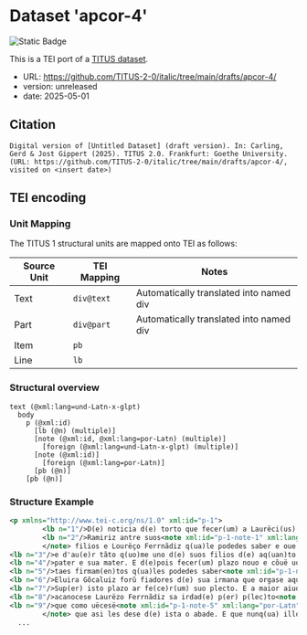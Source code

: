 # Dataset 'apcor-4'

![Static Badge](https://img.shields.io/badge/TEI_validation-passing-green)

This is a TEI port of a [TITUS dataset](http://titus.uni-frankfurt.de/texte/etcs/ital/aport/apcorp/apcor.htm?apcor004.htmapcor.htm).

* URL: https://github.com/TITUS-2-0/italic/tree/main/drafts/apcor-4/
* version: unreleased
* date: 2025-05-01

## Citation
```text
Digital version of [Untitled Dataset] (draft version). In: Carling, Gerd & Jost Gippert (2025). TITUS 2.0. Frankfurt: Goethe University. (URL: https://github.com/TITUS-2-0/italic/tree/main/drafts/apcor-4/, visited on <insert date>)
```

## TEI encoding


### Unit Mapping
The TITUS 1 structural units are mapped onto TEI as follows:

| Source Unit | TEI Mapping | Notes |
|-------------|-------------|-------|
| Text | `div@text` | Automatically translated into named div |
| Part | `div@part` | Automatically translated into named div |
| Item | `pb` |  |
| Line | `lb` |  |

### Structural overview
```text
text (@xml:lang=und-Latn-x-glpt)
  body
    p (@xml:id)
      [lb (@n) (multiple)]
      [note (@xml:id, @xml:lang=por-Latn) (multiple)]
        [foreign (@xml:lang=und-Latn-x-glpt) (multiple)]
      [note (@xml:id)]
        [foreign (@xml:lang=por-Latn)]
      [pb (@n)]
    [pb (@n)]
```

### Structure Example

```xml
<p xmlns="http://www.tei-c.org/ns/1.0" xml:id="p-1">
        <lb n="1"/>D(e) noticia d(e) torto que fecer(um) a Laurëci(us) Fernãdiz por plazo que fec(e) Gõcauo
        <lb n="2"/>Ramiriz antre suos<note xml:id="p-1-note-1" xml:lang="por-Latn">Nesta palavra e em várias outras o <foreign xml:lang="und-Latn-x-glpt">s</foreign> final vem na entrelinha ou em expoente, assemelhando-se ao sinal abreviativo de <foreign xml:lang="und-Latn-x-glpt">er.</foreign>
        </note> filios e Lourëço Ferrnãdiz q(ua)le podedes saber e oue au(e)r<note xml:id="p-1-note-2" xml:lang="por-Latn">Na palavra <foreign xml:lang="und-Latn-x-glpt">au(e)r</foreign> ('=' haver) e em outras usa um sinal abreviativo parecido com um til em posição quase vertical, podendo indicar a falta de <foreign xml:lang="und-Latn-x-glpt">e</foreign> ou de outras letras e até silabas.</note> d(e) erdad(e)
<lb n="3"/>e d'au(e)r tãto q(uo)me uno d(e) suos filios d(e) aq(uan)to podesë au(e)r d(e) bona d(e) seuo pater e fiolios seu
<lb n="4"/>pater e sua mater. E d(e)pois fecer(um) plazo nouo e cõuë uos a saber q(ua)le in ille se&lt;e&gt;m
<lb n="5"/>taes firmam(en)tos q(ua)les podedes saber<note xml:id="p-1-note-3" xml:lang="por-Latn">Segue-se uma palavra rasurada.</note> Ramiro Gõcaluiz e Gõcaluo Gõca[luiz]
<lb n="6"/>Eluira Gõcaluiz forũ fiadores d(e) sua irmana que orgase aqu[e]le plazo come illos.
<lb n="7"/>Sup(er) isto plazo ar fe(ce)r(um) suo plecto. E a maior aiuda que illos hic cõnocer(um) que les
<lb n="8"/>acanocese Laurëzo Ferrnãdiz sa irdad(e) p(er) p(lec)to<note xml:id="p-1-note-4" xml:lang="por-Latn">Em rigor, a abreviatura desta palavra devia desdobrar-se em <foreign xml:lang="und-Latn-x-glpt">p(re)to,</foreign> mas prefiro <foreign xml:lang="und-Latn-x-glpt">p(lec)to,</foreign> porque é este o sentido e é assim que vem, por extenso, na linha 7.</note> que a teuese o abate d(e) S(an)c(t)o Martino
<lb n="9"/>que como uëcesë<note xml:id="p-1-note-5" xml:lang="por-Latn">Seguem-se, raspadas, umas letras que parecem ser <foreign xml:lang="und-Latn-x-glpt">oct(ra)a.</foreign>
        </note> que asi les dese d(e) ista o abade. E que nunq(ua) illos lecxasë
  ...
```
